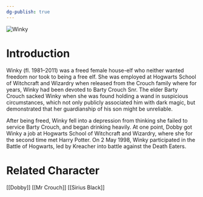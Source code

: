 ```yaml
---
dg-publish: true
---
```

![Winky](http://rxbg5ysja.bkt.gdipper.com/Winky.png)
# Introduction
Winky (fl. 1981–2011) was a freed female house-elf who neither wanted freedom nor took to being a free elf. She was employed at Hogwarts School of Witchcraft and Wizardry when released from the Crouch family where for years, Winky had been devoted to Barty Crouch Snr. The elder Barty Crouch sacked Winky when she was found holding a wand in suspicious circumstances, which not only publicly associated him with dark magic, but demonstrated that her guardianship of his son might be unreliable.

After being freed, Winky fell into a depression from thinking she failed to service Barty Crouch, and began drinking heavily. At one point, Dobby got Winky a job at Hogwarts School of Witchcraft and Wizardry, where she for the second time met Harry Potter. On 2 May 1998, Winky participated in the Battle of Hogwarts, led by Kreacher into battle against the Death Eaters.

# Related Character
[[Dobby]]
[[Mr Crouch]]
[[Sirius Black]]
